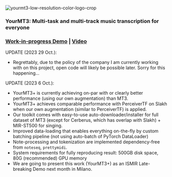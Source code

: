 ![yourmt3-low-resolution-color-logo-crop](https://user-images.githubusercontent.com/26891722/204390355-001877a1-d019-46d7-a33c-d3a3adc0743c.png)
### YourMT3: Multi-task and multi-track music transcription for everyone


### [Work-in-progress Demo](https://zenodo.org/records/10531675) | [Video](https://www.youtube.com/channel/UCbH4dDVnflLMITujb_IntHQ)

UPDATE (2023 29 Oct.):
- Regrettably, due to the policy of the company I am currently working with on this project, open code will likely be possible later. Sorry for this happening...

UPDATE (2023 6 Oct.):
- YourMT3+ is currently achieving on-par with or clearly better performance (using our own augmentation) than MT3.
- YourMT3+ achieves comparable performance with PerceiverTF on Slakh when our own augmentation (similar to PerceiverTF) is applied.
- Our toolkit comes with easy-to-use auto-downloader/installer for full dataset of MT3 (except for Cerberus, which has overlap with Slakh) + MIR-ST500 for singing.
- Improved data-loading that enables everything on-the-fly by custom batching pipeline (not using auto-batch of PyTorch DataLoader)
- Note-processing and tokenization are implemented dependency-free from `noteseq`, `prettymidi`.
- System requirements for fully reproducing result: 500GB disk space, 80G (recommended) GPU memory
- We are going to present this work (YourMT3+) as an ISMIR Late-breaking Demo next month in Milano.



